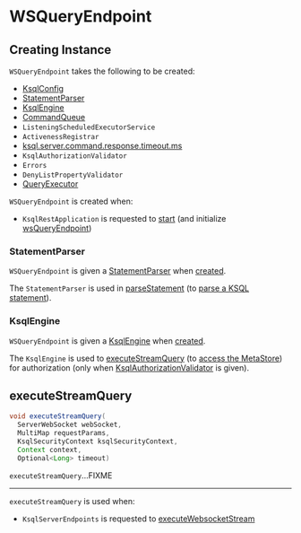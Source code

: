 # WSQueryEndpoint

## Creating Instance

`WSQueryEndpoint` takes the following to be created:

* <span id="ksqlConfig"> [KsqlConfig](../KsqlConfig.md)
* [StatementParser](#statementParser)
* [KsqlEngine](#ksqlEngine)
* <span id="commandQueue"> [CommandQueue](CommandQueue.md)
* <span id="exec"> `ListeningScheduledExecutorService`
* <span id="activenessRegistrar"> `ActivenessRegistrar`
* <span id="commandQueueCatchupTimeout"> [ksql.server.command.response.timeout.ms](KsqlRestConfig.md#ksql.server.command.response.timeout.ms)
* <span id="authorizationValidator"> `KsqlAuthorizationValidator`
* <span id="errorHandler"> `Errors`
* <span id="denyListPropertyValidator"> `DenyListPropertyValidator`
* <span id="queryExecutor"> [QueryExecutor](QueryExecutor.md)

`WSQueryEndpoint` is created when:

* `KsqlRestApplication` is requested to [start](KsqlRestApplication.md#startAsync) (and initialize [wsQueryEndpoint](KsqlRestApplication.md#wsQueryEndpoint))

### <span id="statementParser"> StatementParser

`WSQueryEndpoint` is given a [StatementParser](StatementParser.md) when [created](#creating-instance).

The `StatementParser` is used in [parseStatement](#parseStatement) (to [parse a KSQL statement](StatementParser.md#parseSingleStatement)).

### <span id="ksqlEngine"> KsqlEngine

`WSQueryEndpoint` is given a [KsqlEngine](../KsqlEngine.md) when [created](#creating-instance).

The `KsqlEngine` is used to [executeStreamQuery](#executeStreamQuery) (to [access the MetaStore](../KsqlEngine.md#getMetaStore)) for authorization (only when [KsqlAuthorizationValidator](#authorizationValidator) is given).

## <span id="executeStreamQuery"> executeStreamQuery

```java
void executeStreamQuery(
  ServerWebSocket webSocket,
  MultiMap requestParams,
  KsqlSecurityContext ksqlSecurityContext,
  Context context,
  Optional<Long> timeout)
```

`executeStreamQuery`...FIXME

---

`executeStreamQuery` is used when:

* `KsqlServerEndpoints` is requested to [executeWebsocketStream](KsqlServerEndpoints.md#executeWebsocketStream)
